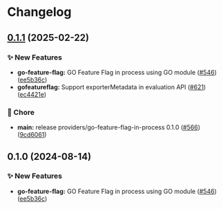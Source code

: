 # Changelog

## [0.1.1](https://github.com/cupofcat/go-sdk-contrib/compare/providers/go-feature-flag-in-process-v0.1.0...providers/go-feature-flag-in-process/v0.1.1) (2025-02-22)


### ✨ New Features

* **go-feature-flag:** GO Feature Flag in process using GO module ([#546](https://github.com/cupofcat/go-sdk-contrib/issues/546)) ([ee5b36c](https://github.com/cupofcat/go-sdk-contrib/commit/ee5b36c2d5ed3367dfe4e3f98b4aefd66f889580))
* **gofeatureflag:** Support exporterMetadata in evaluation API ([#621](https://github.com/cupofcat/go-sdk-contrib/issues/621)) ([ec4421e](https://github.com/cupofcat/go-sdk-contrib/commit/ec4421ed6f54f9c06953664411863e24ea75b7fa))


### 🧹 Chore

* **main:** release providers/go-feature-flag-in-process 0.1.0 ([#566](https://github.com/cupofcat/go-sdk-contrib/issues/566)) ([9cd6061](https://github.com/cupofcat/go-sdk-contrib/commit/9cd6061ba7cae662851ef327fb4443954524ce88))

## 0.1.0 (2024-08-14)


### ✨ New Features

* **go-feature-flag:** GO Feature Flag in process using GO module ([#546](https://github.com/open-feature/go-sdk-contrib/issues/546)) ([ee5b36c](https://github.com/open-feature/go-sdk-contrib/commit/ee5b36c2d5ed3367dfe4e3f98b4aefd66f889580))
